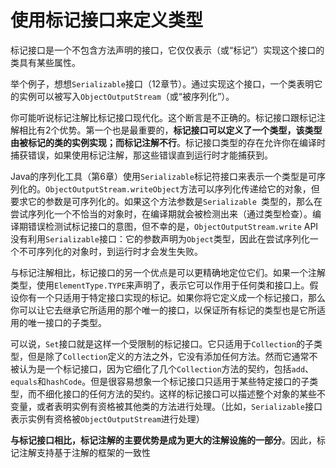 # 使用标记接口来定义类型

标记接口是一个不包含方法声明的接口，它仅仅表示（或“标记”）实现这个接口的类具有某些属性。

举个例子，想想`Serializable`接口（12章节）。通过实现这个接口，一个类表明它的实例可以被写入`ObjectOutputStream`（或“被序列化”）。

你可能听说标记注解比标记接口现代化。这个断言是不正确的。标记接口跟标记注解相比有2个优势。第一个也是最重要的，**标记接口可以定义了一个类型，该类型由被标记的类的实例实现；而标记注解不行**。标记接口类型的存在允许你在编译时捕获错误，如果使用标记注解，那这些错误直到运行时才能捕获到。

Java的序列化工具（第6章）使用`Serializable`标记符接口来表示一个类型是可序列化的。`ObjectOutputStream.writeObject`方法可以序列化传递给它的对象，但要求它的参数是可序列化的。如果这个方法参数是`Serializable `类型的，那么在尝试序列化一个不恰当的对象时，在编译期就会被检测出来（通过类型检查）。编译期错误检测试标记接口的意图，但不幸的是，`ObjectOutputStream.write` API没有利用`Serializable`接口：它的参数声明为`Object`类型，因此在尝试序列化一个不可序列化的对象时，到运行时才会发生失败。

与标记注解相比，标记接口的另一个优点是可以更精确地定位它们。如果一个注解类型，使用`ElementType.TYPE`来声明了，表示它可以作用于任何类和接口上。假设你有一个只适用于特定接口实现的标记。如果你将它定义成一个标记接口，那么你可以让它去继承它所适用的那个唯一的接口，以保证所有标记的类型也是它所适用的唯一接口的子类型。

可以说，`Set`接口就是这样一个受限制的标记接口。它只适用于`Collection`的子类型，但是除了`Collection`定义的方法之外，它没有添加任何方法。然而它通常不被认为是一个标记接口，因为它细化了几个`Collection`方法的契约，包括`add`、`equals`和`hashCode`。但是很容易想象一个标记接口只适用于某些特定接口的子类型，而不细化接口的任何方法的契约。这样的标记接口可以描述整个对象的某些不变量，或者表明实例有资格被其他类的方法进行处理。（比如，`Serializable`接口表示实例有资格被`ObjectOutputStream`进行处理）

**与标记接口相比，标记注解的主要优势是成为更大的注解设施的一部分**。因此，标记注解支持基于注解的框架的一致性